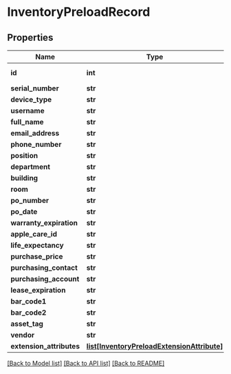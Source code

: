 # InventoryPreloadRecord

## Properties
Name | Type | Description | Notes
------------ | ------------- | ------------- | -------------
**id** | **int** |  | [optional] [readonly] 
**serial_number** | **str** |  | 
**device_type** | **str** |  | 
**username** | **str** |  | [optional] 
**full_name** | **str** |  | [optional] 
**email_address** | **str** |  | [optional] 
**phone_number** | **str** |  | [optional] 
**position** | **str** |  | [optional] 
**department** | **str** |  | [optional] 
**building** | **str** |  | [optional] 
**room** | **str** |  | [optional] 
**po_number** | **str** |  | [optional] 
**po_date** | **str** |  | [optional] 
**warranty_expiration** | **str** |  | [optional] 
**apple_care_id** | **str** |  | [optional] 
**life_expectancy** | **str** |  | [optional] 
**purchase_price** | **str** |  | [optional] 
**purchasing_contact** | **str** |  | [optional] 
**purchasing_account** | **str** |  | [optional] 
**lease_expiration** | **str** |  | [optional] 
**bar_code1** | **str** |  | [optional] 
**bar_code2** | **str** |  | [optional] 
**asset_tag** | **str** |  | [optional] 
**vendor** | **str** |  | [optional] 
**extension_attributes** | [**list[InventoryPreloadExtensionAttribute]**](InventoryPreloadExtensionAttribute.md) |  | [optional] 

[[Back to Model list]](../README.md#documentation-for-models) [[Back to API list]](../README.md#documentation-for-api-endpoints) [[Back to README]](../README.md)


